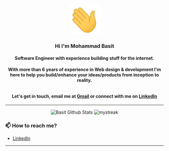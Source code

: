 <div align="center">
  <img  src="https://raw.githubusercontent.com/ABSphreak/ABSphreak/master/gifs/Hi.gif" width="100px"> 
</div>

<h3 align="center">Hi I'm Mohammad Basit</h3>

<h4 align="center">Software Engineer with experience building stuff for the internet.</h4>

<h4 align="center">
With more than 6 years of experience in Web design & development I'm here to help you build/enhance your ideas/products from inception to reality.
 <br/> <br/> <br/> Let's get in touch, email me at <a href = "mailto: mohammadbasit0404@gmail.com">Gmail</a> or connect with me on <a href="https://www.linkedin.com/in/bmir/">LinkedIn</a>
</h4>
<hr />

<p align="center">
<img src="https://github-readme-stats.vercel.app/api?username=iambazzy&include_all_commits=true&count_private=true&show_icons=true&line_height=20&title_color=7A7ADB&icon_color=2234AE&text_color=D3D3D3&bg_color=0,000000,130F40" alt="Basit Github Stats" width="100%" height="200">

  
  
  <img src="https://github-readme-streak-stats.herokuapp.com/?user=iambazzy&theme=tokyonight" alt="mystreak" height="200" width="100%"/>
  


<br />
  


<p align="center">
  

</p>
</p>

### 📫 How to reach me?

- [LinkedIn](https://www.linkedin.com/in/bmir/) 

<hr />
